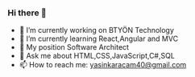 ### Hi there 👋

- 🔭 I’m currently working on BTYÖN Technology
- 🌱 I’m currently learning React,Angular and MVC
- 👯 My position Software Architect
- 💬 Ask me about HTML,CSS,JavaScript,C#,SQL
- 📫 How to reach me: yasinkaracam40@gmail.com
